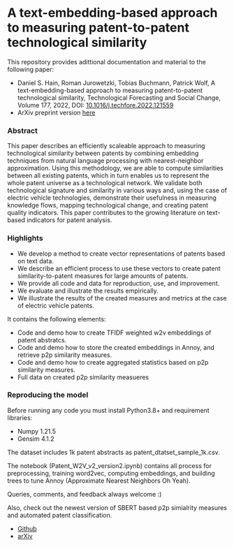 # A text-embedding-based approach to measuring patent-to-patent technological similarity

This repository provides adittional documentation and material to the following paper:


* Daniel S. Hain, Roman Jurowetzki, Tobias Buchmann, Patrick Wolf, A text-embedding-based approach to measuring patent-to-patent technological similarity, Technological Forecasting and Social Change, Volume 177, 2022, DOI: [10.1016/j.techfore.2022.121559](https://doi.org/10.1016/j.techfore.2022.121559)
* ArXiv preprint version [here](https://arxiv.org/abs/2003.12303)

### Abstract

This paper describes an efficiently scaleable approach to measuring technological similarity between patents by combining embedding techniques from natural language processing with nearest-neighbor approximation. Using this methodology, we are able to compute similarities between all existing patents, which in turn enables us to represent the whole patent universe as a technological network. We validate both technological signature and similarity in various ways and, using the case of electric vehicle technologies, demonstrate their usefulness in measuring knowledge flows, mapping technological change, and creating patent quality indicators. This paper contributes to the growing literature on text-based indicators for patent analysis. 

### Highlights

* We develop a method to create vector representations of patents based on text data.
* We describe an efficient process to use these vectors to create patent similarity-to-patent measures for large amounts of patents.
* We provide all code and data for reproduction, use, and improvement.
* We evaluate and illustrate the results empirically.
* We illustrate the results of the created measures and metrics at the case of electric vehicle patents.

It contains the following elements:

* Code and demo how to create TFIDF weighted w2v embeddings of patent abstratcs.
* Code and demo how to store the created embeddings in Annoy, and retrieve p2p similarity measures.
* Code and demo how to create aggregated statistics based on p2p similarity measures.
* Full data on created p2p similarity measueres

### Reproducing the model

Before running any code you must install Python3.8+ and requirement libraries:
* Numpy 1.21.5
* Gensim 4.1.2

The dataset includes 1k patent abstracts as patent_dtatset_sample_1k.csv.

The notebook (Patent_W2V_v2_version2.ipynb) contains all process for preprocessing, training word2vec, computing embeddings, and building trees to tune Annoy (Approximate Nearest Neighbors Oh Yeah).

Queries, comments, and feedback always welcome :)

Also, check out the newest version of SBERT based p2p simialrity measures and automated patent classification.

* [Github](https://github.com/AI-Growth-Lab/Patent-Classification)
* [arXiv](https://arxiv.org/abs/2103.11933)
